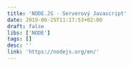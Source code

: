```yaml
---
title: 'NODE.JS - Serverový Javascript'
date: 2019-06-25T11:17:53+02:00
draft: false
libs: ['NODE']
tags: []
desc: ''
link: 'https://nodejs.org/en/'
---
```

